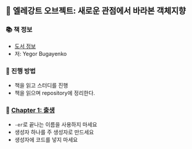 ## 🚀 엘레강트 오브젝트: 새로운 관점에서 바라본 객체지향

### 📚 책 정보
- [도서 정보](http://www.yes24.com/Product/Goods/96193044)
- 저: Yegor Bugayenko

### 🎯 진행 방법
- 책을 읽고 스터디를 진행
- 책을 읽으며 repository에 정리한다.

### 🐣 [Chapter 1: 출생](https://github.com/saseungmin/reading_books_record_repository/tree/master/%EC%97%98%EB%A0%88%EA%B0%95%ED%8A%B8%20%EC%98%A4%EB%B8%8C%EC%A0%9D%ED%8A%B8/Chapter%201)
- `-er`로 끝나는 이름을 사용하지 마세요
- 생성자 하나를 주 생성자로 만드세요
- 생성자에 코드를 넣지 마세요